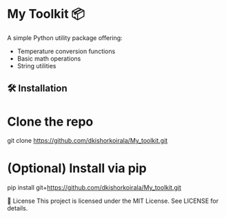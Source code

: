 # My Toolkit 📦

A simple Python utility package offering:

- Temperature conversion functions
- Basic math operations
- String utilities



## 🛠️ Installation

# Clone the repo
git clone https://github.com/dkishorkoirala/My_toolkit.git

# (Optional) Install via pip
pip install git+https://github.com/dkishorkoirala/My_toolkit.git

📄 License
This project is licensed under the MIT License. See LICENSE for details.
